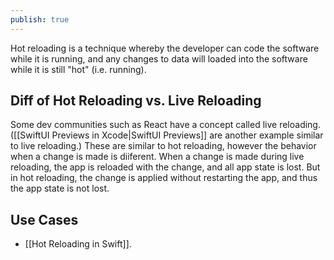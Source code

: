 ```yaml
---
publish: true
---
```

Hot reloading is a technique whereby the developer can code the software while it is running, and any changes to data will loaded into the software while it is still "hot" (i.e. running). 

## Diff of Hot Reloading vs. Live Reloading
Some dev communities such as React have a concept called live reloading. ([[SwiftUI Previews in Xcode|SwiftUI Previews]] are another example similar to live reloading.) These are similar to hot reloading, however the behavior when a change is made is diiferent. When a change is made during live reloading, the app is reloaded with the change, and all app state is lost. But in hot reloading, the change is applied without restarting the app, and thus the app state is not lost. 

## Use Cases
- [[Hot Reloading in Swift]]. 